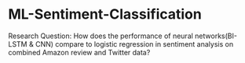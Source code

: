 # ML-Sentiment-Classification
Research Question: How does the performance of neural networks(BI-LSTM & CNN) compare to logistic regression in sentiment analysis on combined Amazon review and Twitter data?
